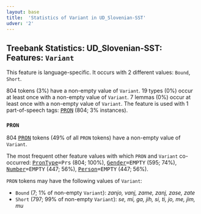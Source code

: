 ```yaml
---
layout: base
title:  'Statistics of Variant in UD_Slovenian-SST'
udver: '2'
---
```


## Treebank Statistics: UD_Slovenian-SST: Features: `Variant`

This feature is language-specific.
It occurs with 2 different values: `Bound`, `Short`.

804 tokens (3%) have a non-empty value of `Variant`.
19 types (0%) occur at least once with a non-empty value of `Variant`.
7 lemmas (0%) occur at least once with a non-empty value of `Variant`.
The feature is used with 1 part-of-speech tags: <tt><a href="sl_sst-pos-PRON.html">PRON</a></tt> (804; 3% instances).

### `PRON`

804 <tt><a href="sl_sst-pos-PRON.html">PRON</a></tt> tokens (49% of all `PRON` tokens) have a non-empty value of `Variant`.

The most frequent other feature values with which `PRON` and `Variant` co-occurred: <tt><a href="sl_sst-feat-PronType.html">PronType</a></tt><tt>=Prs</tt> (804; 100%), <tt><a href="sl_sst-feat-Gender.html">Gender</a></tt><tt>=EMPTY</tt> (595; 74%), <tt><a href="sl_sst-feat-Number.html">Number</a></tt><tt>=EMPTY</tt> (447; 56%), <tt><a href="sl_sst-feat-Person.html">Person</a></tt><tt>=EMPTY</tt> (447; 56%).

`PRON` tokens may have the following values of `Variant`:

* `Bound` (7; 1% of non-empty `Variant`): <em>zanjo, vanj, zame, zanj, zase, zate</em>
* `Short` (797; 99% of non-empty `Variant`): <em>se, mi, ga, jih, si, ti, jo, me, jim, mu</em>


